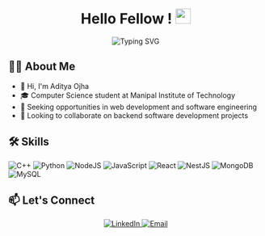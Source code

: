 <h1 align="center">Hello Fellow <Developers/>! <img src="https://raw.githubusercontent.com/MartinHeinz/MartinHeinz/master/wave.gif" width="30px"></h1>

<p align="center">
  <img src="https://readme-typing-svg.herokuapp.com?font=IBM+Plex+Sans&color=3A8EF7&size=25&center=true&vCenter=true&width=600&lines=Welcome+to+my+GitHub+Profile!;I'm+a+Computer+Science+Student;Aspiring+Software+Engineer" alt="Typing SVG" />
</p>

## 👨‍💻 About Me

- 👋 Hi, I'm Aditya Ojha
- 🎓 Computer Science student at Manipal Institute of Technology
- 💼 Seeking opportunities in web development and software engineering
- 👯 Looking to collaborate on backend software development projects

## 🛠️ Skills

![C++](https://img.shields.io/badge/-C++-00599C?style=for-the-badge&logo=c%2B%2B&logoColor=white)
![Python](https://img.shields.io/badge/-Python-3776AB?style=for-the-badge&logo=python&logoColor=white)
![NodeJS](https://img.shields.io/badge/-NodeJS-339933?style=for-the-badge&logo=node.js&logoColor=white)
![JavaScript](https://img.shields.io/badge/-JavaScript-F7DF1E?style=for-the-badge&logo=javascript&logoColor=black)
![React](https://img.shields.io/badge/-React-61DAFB?style=for-the-badge&logo=react&logoColor=black)
![NestJS](https://img.shields.io/badge/-NestJS-E0234E?style=for-the-badge&logo=nestjs&logoColor=white)
![MongoDB](https://img.shields.io/badge/-MongoDB-47A248?style=for-the-badge&logo=mongodb&logoColor=white)
![MySQL](https://img.shields.io/badge/-MySQL-4479A1?style=for-the-badge&logo=mysql&logoColor=white)

## 📫 Let's Connect

<p align="center">
  <a href="https://www.linkedin.com/in/aditya-ojha-adios/">
    <img src="https://img.shields.io/badge/-LinkedIn-0077B5?style=for-the-badge&logo=Linkedin&logoColor=white" alt="LinkedIn"/>
  </a>
  <a href="mailto:aditya.ao.ojha@gmail.com">
    <img src="https://img.shields.io/badge/-Email-D14836?style=for-the-badge&logo=Gmail&logoColor=white" alt="Email"/>
  </a>
</p>
